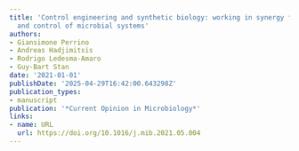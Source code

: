```yaml
---
title: 'Control engineering and synthetic biology: working in synergy for the analysis
  and control of microbial systems'
authors:
- Giansimone Perrino
- Andreas Hadjimitsis
- Rodrigo Ledesma‐Amaro
- Guy‐Bart Stan
date: '2021-01-01'
publishDate: '2025-04-29T16:42:00.643298Z'
publication_types:
- manuscript
publication: '*Current Opinion in Microbiology*'
links:
- name: URL
  url: https://doi.org/10.1016/j.mib.2021.05.004
---
```


